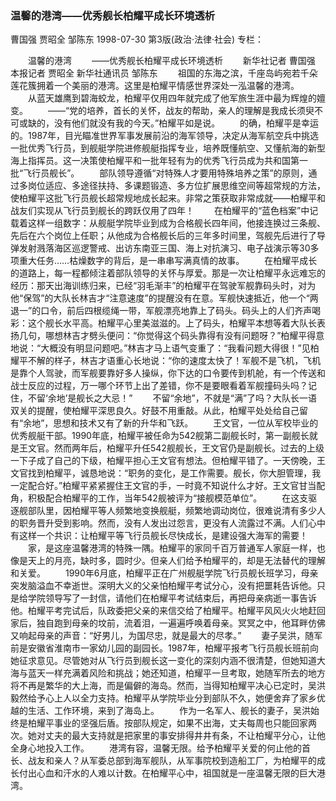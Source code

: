 ### 温馨的港湾——优秀舰长柏耀平成长环境透析
曹国强  贾昭全  邹陈东
1998-07-30
第3版(政治·法律·社会)
专栏：

　　温馨的港湾
　　——优秀舰长柏耀平成长环境透析
　　新华社记者  曹国强  本报记者  贾昭全  新华社通讯员  邹陈东
　　祖国的东海之滨，千座岛屿宛若千朵莲花簇拥着一个美丽的港湾。这里是柏耀平情感世界深处一泓温馨的港湾。
　　从蓝天雄鹰到碧海蛟龙，柏耀平仅用四年就完成了他军旅生涯中最为辉煌的嬗变。
　　——“党的培养，首长的关怀，战友的帮助，亲人的理解是我成长须臾不可或缺的，没有他们就没有我的今天。”柏耀平如是说。
　　的确，柏耀平是幸运的。1987年，目光瞄准世界军事发展前沿的海军领导，决定从海军航空兵中挑选一批优秀飞行员，到舰艇学院进修舰艇指挥专业，培养既懂航空、又懂航海的新型海上指挥员。这一决策使柏耀平和一批年轻有为的优秀飞行员成为共和国第一批“飞行员舰长”。
　　部队领导遵循“对特殊人才要用特殊培养之策”的原则，通过多岗位适应、多途径扶持、多课题锻造、多方位扩展思维空间等超常规的方法，使柏耀平这批飞行员舰长超常规地成长起来。非常之策获取非常成就——柏耀平和战友们实现从飞行员到舰长的跨跃仅用了四年！
　　在柏耀平的“蓝色档案”中记载着这样一组数字：从舰艇学院毕业到成为合格舰长四年间，他接连换过三条舰、先后在六个岗位上任职；从他成为合格舰长后的三年多时间里，驾舰先后进行了导弹发射溅落海区巡逻警戒、出访东南亚三国、海上对抗演习、电子战演示等30多项重大任务……枯燥数字的背后，是一串串写满真情的故事。
　　在柏耀平成长的道路上，每一程都倾注着部队领导的关怀与厚爱。那是一次让柏耀平永远难忘的经历：那天出海训练归来，已经“羽毛渐丰”的柏耀平在驾驶军舰靠码头时，对为他“保驾”的大队长林吉才“注意速度”的提醒没有在意。军舰快速抵近，他一个“两退一”的口令，前后四根缆绳一带，军舰漂亮地靠上了码头。码头上的人们齐声喝彩：这个舰长水平高。柏耀平心里美滋滋的。上了码头，柏耀平本想等着大队长表扬几句，哪想林吉才劈头便问：“你觉得这个码头靠得有没有问题呀？”柏耀平得意地说：“大概没有明显问题吧。”林吉才马上语气变重了：“我看问题大得很！”见柏耀平不解的样子，林吉才语重心长地说：“你的速度太快了！军舰不是飞机，飞机是靠个人驾驶，而军舰要靠好多人操纵，你下达的口令要传到机舱，有一个传送和战士反应的过程，万一哪个环节上出了差错，你不是要眼看着军舰撞码头吗？记住，不留‘余地’是舰长之大忌！”
　　不留“余地”，不就是“满”了吗？大队长一语双关的提醒，使柏耀平深思良久。好鼓不用重敲。从此，柏耀平处处给自己留有“余地”，思想和技术又有了新的升华和飞跃。
　　王文官，一位从军校毕业的优秀舰艇干部。1990年底，柏耀平被任命为542舰第二副舰长时，第一副舰长就是王文官。然而两年后，柏耀平升任542舰舰长，王文官仍是副舰长。过去的上级一下子成了自己的下级，柏耀平担心王文官有想法。但柏耀平错了。一天傍晚，王文官找到柏耀平，诚恳地说：“职务的变化，是工作需要。舰长，你大胆管理，我一定配合好。”柏耀平紧紧握住王文官的手，一时竟不知说什么才好。王文官甘当配角，积极配合柏耀平的工作，当年542舰被评为“接舰模范单位”。
　　在这支驱逐舰部队里，因柏耀平等人频繁地变换舰艇，频繁地调动岗位，很难说清有多少人的职务晋升受到影响。然而，没有人发出过怨言，更没有人流露过不满。人们心中有这样一个共识：让柏耀平等飞行员舰长尽快成长，是建设强大海军的需要！
　　家，是这座温馨港湾的特殊一隅。柏耀平的家同千百万普通军人家庭一样，也像是天上的月亮，缺时多，圆时少。但亲人们给予柏耀平的，却是无法替代的理解和关爱。
　　1990年6月底，柏耀平正在广州舰艇学院飞行员舰长班学习，母亲突发脑溢血不幸逝世。深明大义的父亲怕柏耀平考试分心，没有把噩耗告诉他。只是给学院领导写了一封信，请他们在柏耀平考试结束后，再把母亲病逝一事告诉他。柏耀平考完试后，队政委把父亲的来信交给了柏耀平。柏耀平风风火火地赶回家后，独自跑到母亲的坟前，流着泪，一遍遍呼唤着母亲。冥冥之中，他耳畔仿佛又响起母亲的声音：“好男儿，为国尽忠，就是最大的尽孝。”
　　妻子吴洪，随军前是安徽省淮南市一家幼儿园的副园长。1987年，柏耀平报考飞行员舰长班前向她征求意见。尽管她对从飞行员到舰长这一变化的深刻内涵不很清楚，但她知道大海与蓝天一样充满着风险和挑战；她还知道，柏耀平一旦考取，她随军所去的地方将不再是繁华的大上海，而是偏僻的海岛。然而，当得知柏耀平决心已定时，吴洪毅然给予心上人以全力支持。柏耀平从学院毕业分到部队不久，她便舍弃了家乡优越的生活、工作环境，来到了海岛上。
　　作为一名军人、舰长的妻子，吴洪始终是柏耀平事业的坚强后盾。按部队规定，如果不出海，丈夫每周也只能回家两次。她对丈夫的最大支持就是把家里的事安排得井井有条，不让柏耀平分心，让他全身心地投入工作。
　　港湾有容，温馨无限。给予柏耀平关爱的何止他的首长、战友和亲人？从军委总部到海军舰队，从军事院校到造船工厂，为柏耀平的成长付出心血和汗水的人难以计数。在柏耀平心中，祖国就是一座温馨无限的巨大港湾。
